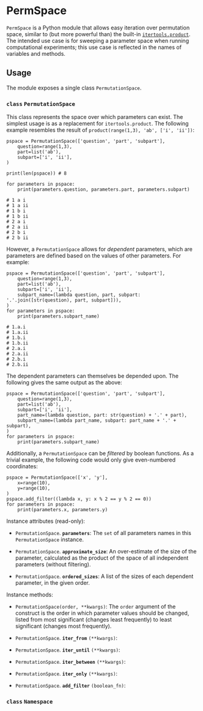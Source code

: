 # PermSpace

`PermSpace` is a Python module that allows easy iteration over permutation space, similar to (but more powerful than) the built-in [`itertools.product`](https://docs.python.org/dev/library/itertools.html#itertools.product). The intended use case is for sweeping a parameter space when running computational experiments; this use case is reflected in the names of variables and methods.

## Usage

The module exposes a single class `PermutationSpace`.

### `class` **`PermutationSpace`**

This class represents the space over which parameters can exist. The simplest usage is as a replacement for `itertools.product`. The following example resembles the result of `product(range(1,3), 'ab', ['i', 'ii'])`:

```
pspace = PermutationSpace(['question', 'part', 'subpart'],
	question=range(1,3),
	part=list('ab'),
	subpart=['i', 'ii'],
)

print(len(pspace)) # 8

for parameters in pspace:
	print(parameters.question, parameters.part, parameters.subpart)

# 1 a i
# 1 a ii
# 1 b i
# 1 b ii
# 2 a i
# 2 a ii
# 2 b i
# 2 b ii
```

However, a `PermutationSpace` allows for *dependent* parameters, which are parameters are defined based on the values of other parameters. For example:

```
pspace = PermutationSpace(['question', 'part', 'subpart'],
	question=range(1,3),
	part=list('ab'),
	subpart=['i', 'ii'],
	subpart_name=(lambda question, part, subpart: '.'.join([str(question), part, subpart])),
)
for parameters in pspace:
	print(parameters.subpart_name)

# 1.a.i
# 1.a.ii
# 1.b.i
# 1.b.ii
# 2.a.i
# 2.a.ii
# 2.b.i
# 2.b.ii
```

The dependent parameters can themselves be depended upon. The following gives the same output as the above:


```
pspace = PermutationSpace(['question', 'part', 'subpart'],
	question=range(1,3),
	part=list('ab'),
	subpart=['i', 'ii'],
	part_name=(lambda question, part: str(question) + '.' + part),
	subpart_name=(lambda part_name, subpart: part_name + '.' + subpart),
)
for parameters in pspace:
	print(parameters.subpart_name)
```

Additionally, a `PermutationSpace` can be *filtered* by boolean functions. As a trivial example, the following code would only give even-numbered coordinates:

```
pspace = PermutationSpace(['x', 'y'],
	x=range(10),
	y=range(10),
)
pspace.add_filter((lambda x, y: x % 2 == y % 2 == 0))
for parameters in pspace:
	print(parameters.x, parameters.y)
```

Instance attributes (read-only):

* `PermutationSpace`. **`parameters`**: The `set` of all parameters names in this `PermutationSpace` instance.
                     
* `PermutationSpace`. **`approximate_size`**: An over-estimate of the size of the parameter, calculated as the product of the space of all independent parameters (without filtering).
                     
* `PermutationSpace`. **`ordered_sizes`**: A list of the sizes of each dependent parameter, in the given order.

Instance methods:

* `PermutationSpace(order, **kwargs)`: The `order` argument of the construct is the order in which parameter values should be changed, listed from most significant (changes least frequently) to least significant (changes most frequently).

* `PermutationSpace`. **`iter_from`** `(**kwargs)`:
                     
* `PermutationSpace`. **`iter_until`** `(**kwargs)`:
                     
* `PermutationSpace`. **`iter_between`** `(**kwargs)`:
                     
* `PermutationSpace`. **`iter_only`** `(**kwargs)`:
                     
* `PermutationSpace`. **`add_filter`** `(boolean_fn)`:

### `class` **`Namespace`**
